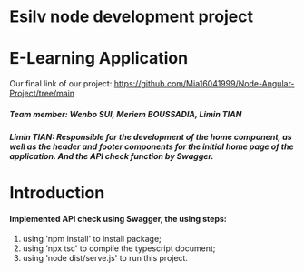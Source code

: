 # Esilv node development project
# E-Learning Application
Our final link of our project: https://github.com/Mia16041999/Node-Angular-Project/tree/main
##### Team member: Wenbo SUI, Meriem BOUSSADIA, Limin TIAN
##### Limin TIAN: Responsible for the development of the home component, as well as the header and footer components for the initial home page of the application. And the API check function by Swagger.
# Introduction
#### Implemented API check using Swagger, the using steps:
1. using 'npm install' to install package;
2. using 'npx tsc' to compile the typescript document;
3. using 'node dist/serve.js' to run this project.
   


